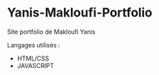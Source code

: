 # Yanis-Makloufi-Portfolio
Site portfolio de Makloufi Yanis

Langages utilisés :
- HTML/CSS
- JAVASCRIPT
